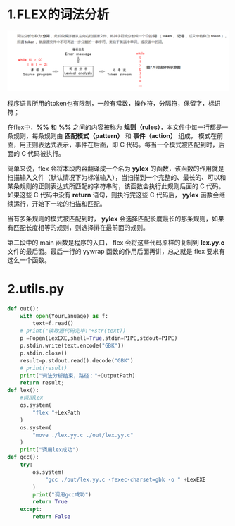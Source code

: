 [参考链接]: https://www.bookset.io/read/pandolia-tinyc/52f5beb7f3f4db9d.md



# 1.FLEX的词法分析

![image-20211025103007767](REAME/image-20211025103007767.png)

程序语言所用的token也有限制，一般有常数，操作符，分隔符，保留字，标识符；

在flex中，**%%** 和 **%%** 之间的内容被称为 **规则（rules）**，本文件中每一行都是一条规则，每条规则由 **匹配模式（pattern）** 和 **事件（action）** 组成， 模式在前面，用正则表达式表示，事件在后面，即 C 代码。每当一个模式被匹配到时，后面的 C 代码被执行。

简单来说，flex 会将本段内容翻译成一个名为 **yylex** 的函数，该函数的作用就是扫描输入文件（默认情况下为标准输入），当扫描到一个完整的、最长的、可以和某条规则的正则表达式所匹配的字符串时，该函数会执行此规则后面的 C 代码。如果这些 C 代码中没有 **return** 语句，则执行完这些 C 代码后， **yylex** 函数会继续运行，开始下一轮的扫描和匹配。

当有多条规则的模式被匹配到时， **yylex** 会选择匹配长度最长的那条规则，如果有匹配长度相等的规则，则选择排在最前面的规则。

第二段中的 main 函数是程序的入口， flex 会将这些代码原样的复制到 **lex.yy.c** 文件的最后面。最后一行的 yywrap 函数的作用后面再讲，总之就是 flex 要求有这么一个函数。

# 2.utils.py

```python
def out():
    with open(YourLanuage) as f:
        text=f.read()
    # print("读取源代码完毕:"+str(text))
    p =Popen(LexEXE,shell=True,stdin=PIPE,stdout=PIPE)
    p.stdin.write(text.encode("GBK"))
    p.stdin.close()
    result=p.stdout.read().decode("GBK")
    # print(result)
    print("词法分析结束，路径："+OutputPath)
    return result;
def lex():
    #调用lex
    os.system(
        "flex "+LexPath
    )
    os.system(
        "move ./lex.yy.c ./out/lex.yy.c"
    )
    print("调用lex成功")
def gcc():
    try:
        os.system(
            "gcc ./out/lex.yy.c -fexec-charset=gbk -o " +LexEXE
        )
        print("调用gcc成功")
        return True
    except:
        return False
```


